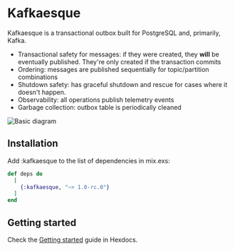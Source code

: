 # Kafkaesque

Kafkaesque is a transactional outbox built for PostgreSQL and, primarily, Kafka.

- Transactional safety for messages: if they were created, they **will** be
eventually published. They're only created if the transaction commits
- Ordering: messages are published sequentially for topic/partition combinations
- Shutdown safety: has graceful shutdown and rescue for cases where it doesn't
happen.
- Observability: all operations publish telemetry events
- Garbage collection: outbox table is periodically cleaned

![Basic diagram](http://www.plantuml.com/plantuml/proxy?cache=no&src=https://raw.githubusercontent.com/v0idpwn/kafkaesque/master/diagrams/basic.iuml)

## Installation

Add :kafkaesque to the list of dependencies in mix.exs:

```elixir
def deps do
  [
    {:kafkaesque, "~> 1.0-rc.0"}
  ]
end
```

## Getting started

Check the [Getting started](https://hexdocs.pm/kafkaesque/getting-started.html) guide in Hexdocs.
